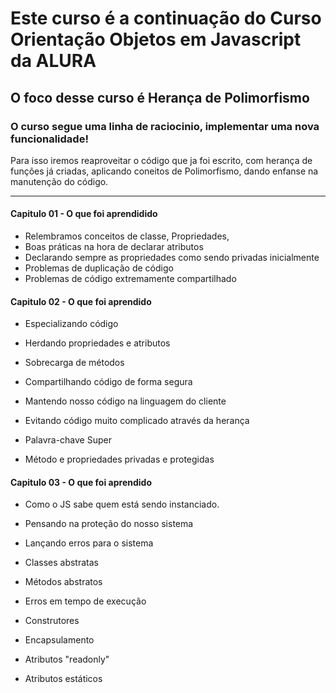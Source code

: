 

# Este curso é a continuação do Curso Orientação Objetos em Javascript da ALURA

## O foco desse curso é Herança de Polimorfismo 

### O curso segue uma linha de raciocinio, implementar uma nova funcionalidade!
Para isso iremos reaproveitar o código que ja foi escrito, com herança de funções já criadas, aplicando coneitos de Polimorfismo, 
dando enfanse na manutenção do código.

-   - -  -  - - - - -  - - -- ------------------------------------------

#### Capitulo 01 - O que foi aprendidido
 - Relembramos conceitos de classe, Propriedades,
 - Boas práticas na hora de declarar atributos
 - Declarando sempre as propriedades como sendo privadas inicialmente
 - Problemas de duplicação de código
 - Problemas de código extremamente compartilhado


#### Capitulo 02 - O que foi aprendido 
 - Especializando código

 - Herdando propriedades e atributos

 - Sobrecarga de métodos

 - Compartilhando código de forma segura

 - Mantendo nosso código na linguagem do cliente

 - Evitando código muito complicado através da herança

 - Palavra-chave Super

 - Método e propriedades privadas e protegidas

#### Capitulo 03 - O que foi aprendido 

 - Como o JS sabe quem está sendo instanciado.

 - Pensando na proteção do nosso sistema

 - Lançando erros para o sistema

 - Classes abstratas

 - Métodos abstratos

 - Erros em tempo de execução



- Construtores
- Encapsulamento
- Atributos "readonly"
- Atributos estáticos